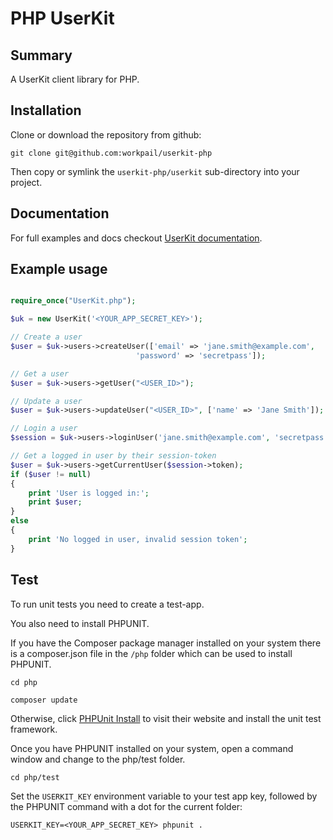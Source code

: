 # PHP UserKit

## Summary
A UserKit client library for PHP.

## Installation

Clone or download the repository from github:
```
git clone git@github.com:workpail/userkit-php
```
Then copy or symlink the `userkit-php/userkit` sub-directory into
your project.

## Documentation

For full examples and docs checkout [UserKit documentation](https://docs.userkit.io/).

## Example usage

```php

require_once("UserKit.php");

$uk = new UserKit('<YOUR_APP_SECRET_KEY>');

// Create a user
$user = $uk->users->createUser(['email' => 'jane.smith@example.com',
                            'password' => 'secretpass']);

// Get a user
$user = $uk->users->getUser("<USER_ID>");

// Update a user
$user = $uk->users->updateUser("<USER_ID>", ['name' => 'Jane Smith']);

// Login a user
$session = $uk->users->loginUser('jane.smith@example.com', 'secretpass');

// Get a logged in user by their session-token
$user = $uk->users->getCurrentUser($session->token);
if ($user != null)
{
    print 'User is logged in:';
    print $user;
}
else
{
    print 'No logged in user, invalid session token';
}
```

## Test

To run unit tests you need to create a test-app.

You also need to install PHPUNIT.

If you have the Composer package manager installed on your system there is a composer.json file in the `/php` folder which can be used to install PHPUNIT.

```
cd php

composer update
```

Otherwise, click [PHPUnit Install](https://phpunit.de) to visit their website and install the unit test framework.

Once you have PHPUNIT installed on your system, open a command window and change to the php/test folder.

```
cd php/test
```

Set the `USERKIT_KEY` environment variable to your test app key, followed by the PHPUNIT command with a dot for the current folder:


```
USERKIT_KEY=<YOUR_APP_SECRET_KEY> phpunit .
```


